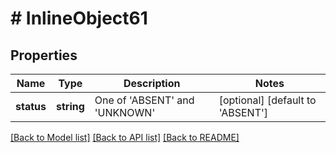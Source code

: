 # # InlineObject61

## Properties

Name | Type | Description | Notes
------------ | ------------- | ------------- | -------------
**status** | **string** | One of &#39;ABSENT&#39; and &#39;UNKNOWN&#39; | [optional] [default to 'ABSENT']

[[Back to Model list]](../../README.md#models) [[Back to API list]](../../README.md#endpoints) [[Back to README]](../../README.md)
